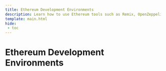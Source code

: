 ```yaml
---
title: Ethereum Development Environments
description: Learn how to use Ethereum tools such as Remix, OpenZeppelin, Hardhat, Truffle, Waffle & Mars, and more to develop Solidity smart contracts on Moonbeam.
template: main.html
hide: 
 - toc
---
```


<h1 class='subsection-title'>Ethereum Development Environments</h1>
<div class='subsection-wrapper'></div>